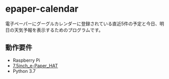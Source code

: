 # epaper-calendar

電子ペーパーにグーグルカレンダーに登録されている直近5件の予定と今日、明日の天気予報を表示するためのプログラムです。

## 動作要件

- Raspberry Pi
- [7.5inch_e-Paper_HAT](https://www.waveshare.com/wiki/7.5inch_e-Paper_HAT)
- Python 3.7
